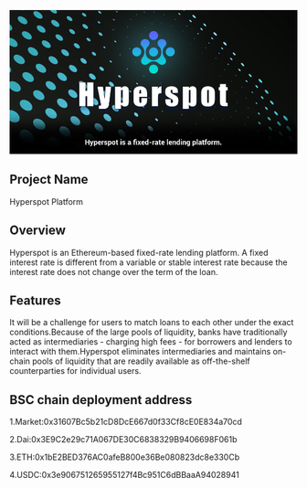 ![](https://raw.githubusercontent.com/hyperspot/Oasis-Bloom-hyperspot/main/Hyperspot-UI/Hyperspot.jpeg)

## Project Name

Hyperspot Platform

## Overview

Hyperspot is an Ethereum-based fixed-rate lending platform. A fixed interest rate is different from a variable or stable interest rate because the interest rate does not change over the term of the loan.

## Features

It will be a challenge for users to match loans to each other under the exact conditions.Because of the large pools of liquidity, banks have traditionally acted as intermediaries - charging high fees - for borrowers and lenders to interact with them.Hyperspot eliminates intermediaries and maintains on-chain pools of liquidity that are readily available as off-the-shelf counterparties for individual users.

## BSC chain deployment address

1.Market:0x31607Bc5b21cD8DcE667d0f33Cf8cE0E834a70cd  

2.Dai:0x3E9C2e29c71A067DE30C6838329B9406698F061b  

3.ETH:0x1bE2BED376AC0afeB800e36Be080823dc8e330Cb  

4.USDC:0x3e906751265955127f4Bc951C6dBBaaA94028941  
